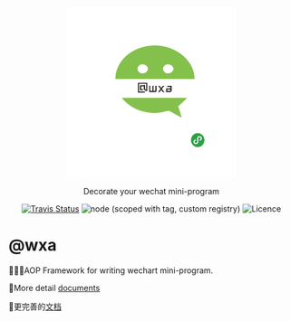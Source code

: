 <p align="center">
    <a href="https://genuifx.github.io/wxa-doc/">
        <img src="./wxa-logo.png" width="300" height="300" />
    </a>
</p>

<p align="center">
    Decorate your wechat mini-program
</p>

<p align="center">
  <a href="https://travis-ci.org/Genuifx/wxa-core"><img alt="Travis Status" src="https://img.shields.io/travis/Genuifx/@wxa/core/master.svg?label=travis&maxAge=43200"></a>
  <img alt="node (scoped with tag, custom registry)" src="https://img.shields.io/node/v/@stdlib/stdlib/latest.svg?registry_uri=https%3A%2F%2Fregistry.npmjs.com" />
  <img alt="Licence" src="https://img.shields.io/npm/l/@wxa/core.svg" />
</p>

# @wxa
:tada::tada::tada:AOP Framework for writing wechart mini-program.

:100:More detail [documents](https://genuifx.github.io/wxa/)

:100:更完善的[文档](https://genuifx.github.io/wxa/)